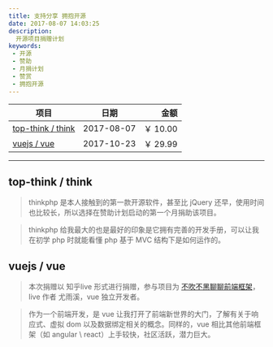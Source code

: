 ```yaml
---
title: 支持分享 拥抱开源
date: 2017-08-07 14:03:25
description:
  开源项目捐赠计划
keywords:
 - 开源
 - 赞助
 - 月捐计划
 - 赞赏
 - 拥抱开源
---
```



| 项目                  | 日期        | 金额        |
| ----                  | ----        | ---:        |
| [top-think / think](https://github.com/top-think/think) | 2017-08-07  | ￥ 10.00    |
| [vuejs / vue](https://github.com/vuejs/vue) | 2017-10-23  | ￥ 29.99    |

----

## top-think / think

> thinkphp 是本人接触到的第一款开源软件，甚至比 jQuery 还早，使用时间也比较长，所以选择在赞助计划启动的第一个月捐助该项目。

> thinkphp 给我最大的也是最好的印象是它拥有完善的开发手册，可以让我在初学 php 时就能看懂 php 基于 MVC 结构下是如何运作的。


## vuejs / vue

> 本次捐赠以 知乎live 形式进行捐赠，参与项目为 [不吹不黑聊聊前端框架](https://www.zhihu.com/lives/846356429794336768)，live 作者 尤雨溪，vue 独立开发者。

> 作为一个前端开发，是 vue 让我打开了前端新世界的大门，了解有关于响应式、虚拟 dom 以及数据绑定相关的概念。同样的，vue 相比其他前端框架（如 angular \ react）上手较快，社区活跃，潜力巨大。
